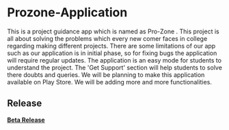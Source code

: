 # Prozone-Application
This is  a project guidance app which is named as Pro-Zone . This project is all about solving the problems which every new comer faces in college regarding making different projects. There are some limitations of our app such as our application is in initial phase, so for fixing bugs the application will require regular updates. The application is an easy mode for students to understand the project. The 'Get Support' section will help students to solve there doubts and queries. We will be planning to make this application available on Play Store. We will be adding more and more functionalities.
## Release
**[Beta Release](https://github.com/nabilpatel4012/ProzoneEarlyAccess/releases)**
